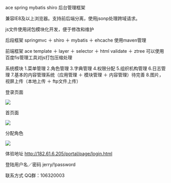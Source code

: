 ace spring  mybatis shiro 后台管理框架

兼容IE8及以上浏览器。支持前后端分离，使用jsonp处理跨域请求。

js文件使用闭包模块化开发，便于修改和维护

后段框架
springmvc ＋ shiro ＋ mybatis ＋ ehcache
使用maven管理

前端框架
ace template ＋ layer ＋ selector ＋ html validate ＋ ztree
可以使用百度fis管理工具对js打包压缩处理

系统模块
1.菜单管理
2.角色管理
3.字典管理
4.权限分配
5.组织机构管理
6.日志管理
7.基本的内容管理系统（应用管理 ＋ 模块管理 ＋ 内容管理）待完善
8.图片，视屏上传（本地上传 ＋ ftp文件上传）

登录页面

<img src="http://img.blog.csdn.net/20161013113521708?watermark/2/text/aHR0cDovL2Jsb2cuY3Nkbi5uZXQv/font/5a6L5L2T/fontsize/400/fill/I0JBQkFCMA==/dissolve/70/gravity/Center"/>

首页面

<img src="http://img.blog.csdn.net/20161013113538670?watermark/2/text/aHR0cDovL2Jsb2cuY3Nkbi5uZXQv/font/5a6L5L2T/fontsize/400/fill/I0JBQkFCMA==/dissolve/70/gravity/Center"/>

分配角色

<img src="http://img.blog.csdn.net/20161013113548396?watermark/2/text/aHR0cDovL2Jsb2cuY3Nkbi5uZXQv/font/5a6L5L2T/fontsize/400/fill/I0JBQkFCMA==/dissolve/70/gravity/Center"/>

体验地址
http://182.61.6.205/portal/page/login.html

登陆用户名／密码 jerry/!password

联系方式
QQ群：106320003
